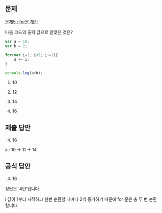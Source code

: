## 문제

[문제5 : for문 계산](https://www.notion.so/5-for-638d3381b00f4e1d89d4350b089d491a) 

다음 코드의 출력 값으로 알맞은 것은?

```jsx
var a = 10;
var b = 2;

for(var i=1; i<5; i+=2){
    a += i;
}

console.log(a+b);
```

1)  10

2)  12

3)  14

4)  16

## 제출 답안

4) 16

a : 10 → 11 → 14

## 공식 답안

4)  16

정답은 '4번'입니다. 

i 값이 1부터 시작하고 한번 순환할 때마다 2씩 증가하기 때문에 for 문은 총 두 번 순환합니다.